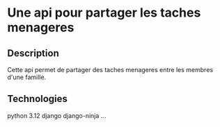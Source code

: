 # Une api pour partager les taches menageres

## Description

Cette api permet de partager des taches menageres entre les membres d'une famille.

## Technologies

python 3.12
django
django-ninja
...